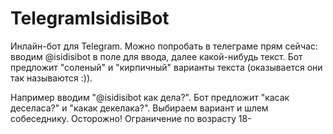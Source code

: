 # TelegramIsidisiBot

Инлайн-бот для Telegram. Можно попробать в телеграме прям сейчас: вводим @isidisibot в поле для ввода, далее какой-нибудь текст. 
Бот предложит "соленый" и "кирпичный" варианты текста (оказывается они так называются :)). 

Например вводим "@isidisibot как дела?". Бот предложит "касак деселаса?" и "какак декелака?". Выбираем вариант и шлем собеседнику.
Осторожно! Ограничение по возрасту 18-
